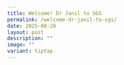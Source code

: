 ```yaml
---
title: Welcome! Dr Janil to SGS
permalink: /welcome-dr-janil-to-sgs/
date: 2025-08-28
layout: post
description: ""
image: ""
variant: tiptap
---
```

